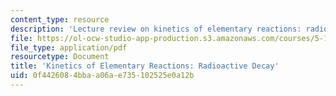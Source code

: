 ```yaml
---
content_type: resource
description: 'Lecture review on kinetics of elementary reactions: radioactive decay.'
file: https://ol-ocw-studio-app-production.s3.amazonaws.com/courses/5-111-principles-of-chemical-science-fall-2008/0f4426084bbaa06ae735102525e0a12b_bioex_lect32.pdf
file_type: application/pdf
resourcetype: Document
title: 'Kinetics of Elementary Reactions: Radioactive Decay'
uid: 0f442608-4bba-a06a-e735-102525e0a12b
---
```


